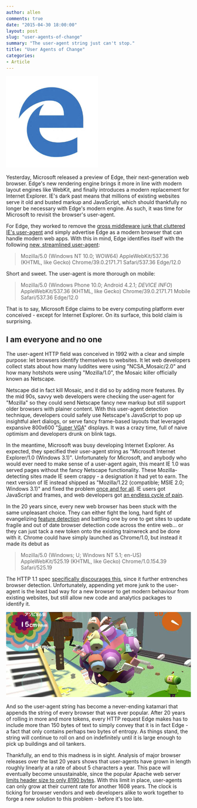 ```yaml
---
author: allen
comments: true
date: "2015-04-30 18:00:00"
layout: post
slug: "user-agents-of-change"
summary: "The user-agent string just can't stop."
title: "User Agents of Change"
categories:
- Article
---
```


<img src='/images/2015/ie-edge.jpg' width='250'>

Yesterday, Microsoft released a preview of Edge, their next-generation web browser. Edge's new rendering engine brings it more in line with modern layout engines like WebKit, and finally introduces a modern replacement for Internet Explorer. IE's dark past means that millions of existing websites serve it old and busted markup and JavaScript, which should thankfully no longer be necessary with Edge's modern engine. As such, it was time for Microsoft to revisit the browser's user-agent.

For Edge, they worked to remove the [gross middleware junk that cluttered IE's user-agent](https://gist.github.com/jonelf/3743071) and simply advertise Edge as a modern browser that can handle modern web apps. With this in mind, Edge identifies itself with the following [new, streamlined user-agent][1]:

> Mozilla/5.0 (Windows NT 10.0; WOW64) AppleWebKit/537.36 (KHTML, like Gecko) Chrome/39.0.2171.71 Safari/537.36 Edge/12.0

Short and sweet. The user-agent is more thorough on mobile:

> Mozilla/5.0 (Windows Phone 10.0; Android 4.2.1; *DEVICE INFO*) AppleWebKit/537.36 (KHTML, like Gecko) Chrome/39.0.2171.71 Mobile Safari/537.36 Edge/12.0

That is to say, Microsoft Edge claims to be every computing platform ever conceived - except for Internet Explorer. On its surface, this bold claim is surprising.

## I am everyone and no one
The user-agent HTTP field was conceived in 1992 with a clear and simple purpose: let browsers identify themselves to websites. It let web developers collect stats about how many luddites were using "NCSA_Mosaic/2.0" and how many hotshots were using "Mozilla/1.0", the Mosaic killer officially known as Netscape.

Netscape did in fact kill Mosaic, and it did so by adding more features. By the mid 90s, savvy web developers were checking the user-agent for "Mozilla" so they could send Netscape fancy new markup but still support older browsers with plainer content. With this user-agent detection technique, developers could safely use Netscape's JavaScript to pop up insightful alert dialogs, or serve fancy frame-based layouts that leveraged expansive 800x600 "[Super VGA](http://en.wikipedia.org/wiki/Super_video_graphics_array)" displays. It was a crazy time, full of naive optimism and developers drunk on blink tags.

In the meantime, Microsoft was busy developing Internet Explorer. As expected, they specified their user-agent string as "Microsoft Internet Explorer/1.0 (Windows 3.1)". Unfortunately for Microsoft, and anybody who would ever need to make sense of a user-agent again, this meant IE 1.0 was served pages without the fancy Netscape functionality. These Mozilla-detecting sites made IE seem crappy - a designation it had yet to earn. The next version of IE instead shipped as "Mozilla/1.22 (compatible; MSIE 2.0; Windows 3.1)" and fixed the problem [once and for all](https://www.youtube.com/watch?v=2taViFH_6_Y).  IE users got JavaScript and frames, and web developers got [an endless cycle of pain](http://webaim.org/blog/user-agent-string-history/).

In the 20 years since, every new web browser has been stuck with the same unpleasant choice. They can either fight the long, hard fight of evangelizing [feature detection](http://www.html5rocks.com/en/tutorials/detection/) and battling one by one to get sites to update fragile and out of date browser detection code across the entire web... or they can just tack a new token onto the existing trainwreck and be done with it. Chrome could have simply launched as Chrome/1.0, but instead it made its debut as

> Mozilla/5.0 (Windows; U; Windows NT 5.1; en-US) AppleWebKit/525.19 (KHTML, like Gecko) Chrome/1.0.154.39 Safari/525.19

The HTTP 1.1 spec [specifically discourages this](http://tools.ietf.org/html/draft-ietf-httpbis-p2-semantics-23#section-5.5.3), since it further entrenches browser detection. Unfortunately, appending yet more junk to the user-agent is the least bad way for a new browser to get modern behaviour from existing websites, but still allow new code and analytics packages to identify it.

<img src='/images/2015/katamari.jpg' alt='Katamari Damacy'>

And so the user-agent string has become a never-ending katamari that appends the string of every browser that was ever popular. After 20 years of rolling in more and more tokens, every HTTP request Edge makes has to include more than 150 bytes of text to simply convey that it is in fact Edge - a fact that only contains perhaps two bytes of entropy. As things stand, the string will continue to roll on and on indefinitely until it is large enough to pick up buildings and oil tankers.


Thankfully, an end to this madness is in sight. Analysis of major browser releases over the last 20 years shows that user-agents have grown in length roughly linearly at a rate of about 5 characters a year. This pace will eventually become unsustainable, since the popular Apache web server [limits header size to only 8190 bytes](http://httpd.apache.org/docs/current/mod/core.html#limitrequestfieldsize). With this limit in place, user-agents can only grow at their current rate for another 1608 years. The clock is ticking for browser vendors and web developers alike to work together to forge a new solution to this problem - before it's too late.

[1]: https://msdn.microsoft.com/library/hh869301(v=vs.85).aspx
